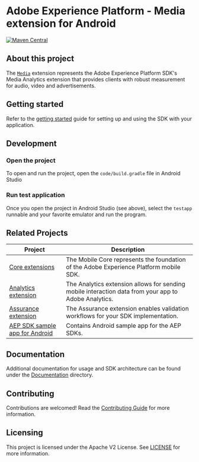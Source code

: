# Adobe Experience Platform - Media extension for Android

[![Maven Central](https://img.shields.io/maven-central/v/com.adobe.marketing.mobile/media.svg?logo=android&logoColor=white&label=media)](https://mvnrepository.com/artifact/com.adobe.marketing.mobile/media)

## About this project

The [`Media`](https://developer.adobe.com/client-sdks/documentation/adobe-media-analytics) extension represents the Adobe Experience Platform SDK's Media Analytics extension that provides clients with robust measurement for audio, video and advertisements.

## Getting started

Refer to the [getting started](./Documentation/getting-started.md) guide for setting up and using the SDK with your application.


## Development

### Open the project

To open and run the project, open the `code/build.gradle` file in Android Studio

### Run test application

Once you open the project in Android Studio (see above), select the `testapp` runnable and your favorite emulator and run the program.

## Related Projects

| Project                                                                              | Description                                                                                          |
| ------------------------------------------------------------------------------------ | ---------------------------------------------------------------------------------------------------- |
| [Core extensions](https://github.com/adobe/aepsdk-core-android)                      | The Mobile Core represents the foundation of the Adobe Experience Platform mobile SDK.               |
| [Analytics extension](https://github.com/adobe/aepsdk-analytics-android)             | The Analytics extension allows for sending mobile interaction data from your app to Adobe Analytics. |
| [Assurance extension](https://github.com/adobe/aepsdk-assurance-android)             | The Assurance extension enables validation workflows for your SDK implementation.                    |
| [AEP SDK sample app for Android](https://github.com/adobe/aepsdk-sample-app-android) | Contains Android sample app for the AEP SDKs.                                                        |

## Documentation

Additional documentation for usage and SDK architecture can be found under the [Documentation](Documentation) directory.

## Contributing

Contributions are welcomed! Read the [Contributing Guide](./.github/CONTRIBUTING.md) for more information.

## Licensing

This project is licensed under the Apache V2 License. See [LICENSE](LICENSE) for more information.